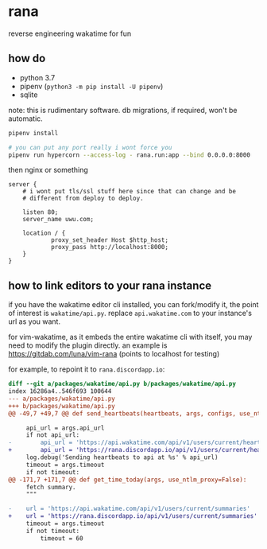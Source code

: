 rana
====

reverse engineering wakatime for fun

## how do

 - python 3.7
 - pipenv (`python3 -m pip install -U pipenv`)
 - sqlite

note: this is rudimentary software. db migrations, if required, won't
be automatic.

```bash
pipenv install

# you can put any port really i wont force you
pipenv run hypercorn --access-log - rana.run:app --bind 0.0.0.0:8000
```

then nginx or something

```nginx
server {
    # i wont put tls/ssl stuff here since that can change and be
    # different from deploy to deploy.

    listen 80;
    server_name uwu.com;

    location / {
            proxy_set_header Host $http_host;
            proxy_pass http://localhost:8000;
    }
}
```

## how to link editors to your rana instance

if you have the wakatime editor cli installed, you can fork/modify it, the point
of interest is `wakatime/api.py`. replace `api.wakatime.com` to your instance's
url as you want.

for vim-wakatime, as it embeds the entire wakatime cli with itself, you may
need to modify the plugin directly. an example is
https://gitdab.com/luna/vim-rana (points to localhost for testing)

for example, to repoint it to `rana.discordapp.io`:
```patch
diff --git a/packages/wakatime/api.py b/packages/wakatime/api.py
index 16286a4..546f693 100644
--- a/packages/wakatime/api.py
+++ b/packages/wakatime/api.py
@@ -49,7 +49,7 @@ def send_heartbeats(heartbeats, args, configs, use_ntlm_proxy=False):

     api_url = args.api_url
     if not api_url:
-        api_url = 'https://api.wakatime.com/api/v1/users/current/heartbeats.bulk'
+        api_url = 'https://rana.discordapp.io/api/v1/users/current/heartbeats.bulk'
     log.debug('Sending heartbeats to api at %s' % api_url)
     timeout = args.timeout
     if not timeout:
@@ -171,7 +171,7 @@ def get_time_today(args, use_ntlm_proxy=False):
     fetch summary.
     """

-    url = 'https://api.wakatime.com/api/v1/users/current/summaries'
+    url = 'https://rana.discordapp.io/api/v1/users/current/summaries'
     timeout = args.timeout
     if not timeout:
         timeout = 60
```
